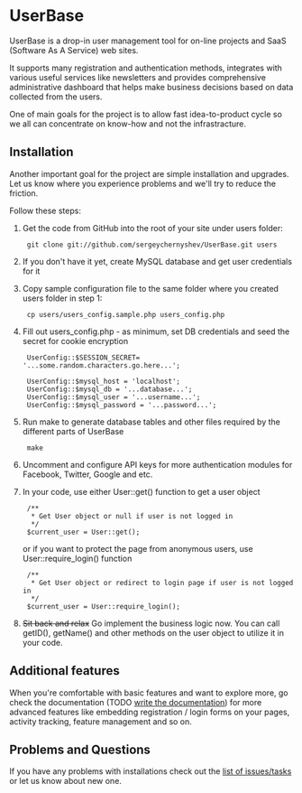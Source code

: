 # UserBase

UserBase is a drop-in user management tool for on-line projects and SaaS (Software As A Service) web sites.

It supports many registration and authentication methods, integrates with various useful services like newsletters and provides comprehensive administrative dashboard that helps make business decisions based on data collected from the users.

One of main goals for the project is to allow fast idea-to-product cycle so we all can concentrate on know-how and not the infrastracture.

## Installation

Another important goal for the project are simple installation and upgrades. Let us know where you experience problems and we'll try to reduce the friction.

Follow these steps:

1. Get the code from GitHub into the root of your site under users folder:

		git clone git://github.com/sergeychernyshev/UserBase.git users

2. If you don't have it yet, create MySQL database and get user credentials for it

3. Copy sample configuration file to the same folder where you created users folder in step 1:

		cp users/users_config.sample.php users_config.php

3. Fill out users_config.php - as minimum, set DB credentials and seed the secret for cookie encryption

		UserConfig::$SESSION_SECRET= '...some.random.characters.go.here...';

		UserConfig::$mysql_host = 'localhost';
		UserConfig::$mysql_db = '...database...';
		UserConfig::$mysql_user = '...username...';
		UserConfig::$mysql_password = '...password...';

4. Run make to generate database tables and other files required by the different parts of UserBase

		make

5. Uncomment and configure API keys for more authentication modules for Facebook, Twitter, Google and etc.

6. In your code, use either User::get() function to get a user object

		/**
		 * Get User object or null if user is not logged in
		 */
		$current_user = User::get();
	or if you want to protect the page from anonymous users, use User::require_login() function

		/**
		 * Get User object or redirect to login page if user is not logged in
		 */
		$current_user = User::require_login();

7. <s>Sit back and relax</s> Go implement the business logic now. You can call getID(), getName() and other methods on the user object to utilize it in your code.

## Additional features

When you're comfortable with basic features and want to explore more, go check the documentation (TODO [write the documentation](https://github.com/sergeychernyshev/UserBase/issues/46)) for more advanced features like embedding registration / login forms on your pages, activity tracking, feature management and so on.

## Problems and Questions

If you have any problems with installations check out the [list of issues/tasks](https://github.com/sergeychernyshev/UserBase/issues) or let us know about new one.
